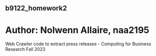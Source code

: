 ## b9122_homework2
# Author: Nolwenn Allaire, naa2195
Web Crawler code to extract press releases - Computing for Business Research Fall 2023

